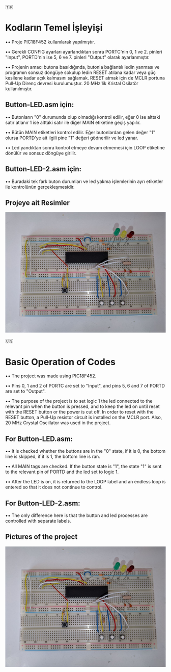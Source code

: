 :tr:

# Kodların Temel İşleyişi

•• Proje PIC18F452 kullanılarak yapılmıştır.

•• Gerekli CONFIG ayarları ayarlandıktan sonra PORTC'nin 0, 1 ve 2. pinleri "Input", PORTD'nin ise 5, 6 ve 7. pinleri "Output" olarak ayarlanmıştır.

•• Projenin amacı butona basıldığında, butonla bağlantılı ledin yanması ve programın sonsuz döngüye sokulup ledin RESET atılana kadar veya güç kesilene kadar açık kalmasını sağlamak. RESET atmak için de MCLR portuna Pull-Up Direnç devresi kurulumuştur. 20 MHz'lik Kristal Osilatör kullanılmıştır.

## Button-LED.asm için:

•• Butonların "0" durumunda olup olmadığı kontrol edilir, eğer 0 ise alttaki satır atlanır 1 ise alttaki satır ile diğer MAIN etiketine geçiş yapılır.

•• Bütün MAIN etiketleri kontrol edilir. Eğer butonlardan gelen değer "1" olursa PORTD'ye ait ilgili pine "1" değeri gödnerilir ve led yanar.

•• Led yandıktan sonra kontrol etmeye devam etmemesi için LOOP etiketine dönülür ve sonsuz döngüye girilir.

## Button-LED-2.asm için:

•• Buradaki tek fark buton durumları ve led yakma işlemlerinin ayrı etiketler ile kontrolünün gerçekleşmesidir.


## Projeye ait Resimler

![alt text](/img/circuit.jpg)


:us:

# Basic Operation of Codes

•• The project was made using PIC18F452.

•• Pins 0, 1 and 2 of PORTC are set to "Input", and pins 5, 6 and 7 of PORTD are set to "Output".

•• The purpose of the project is to set logic 1 the led connected to the relevant pin when the button is pressed, and to keep the led on until reset with the RESET button or the power is cut off. In order to reset with the RESET button, a Pull-Up resistor circuit is installed on the MCLR port. Also, 20 MHz Crystal Oscillator was used in the project.

## For Button-LED.asm:
•• It is checked whether the buttons are in the "0" state, if it is 0, the bottom line is skipped, if it is 1, the bottom line is ran.

•• All MAIN tags are checked. If the button state is "1", the state "1" is sent to the relevant pin of PORTD and the led set to logic 1.

•• After the LED is on, it is returned to the LOOP label and an endless loop is entered so that it does not continue to control.

## For Button-LED-2.asm:
•• The only difference here is that the button and led processes are controlled with separate labels.

## Pictures of the project
![alt text](/img/circuit.jpg)
